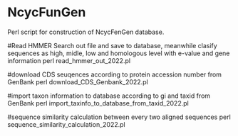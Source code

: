 # NcycFunGen
Perl script for construction of NcycFenGen database.

#Read HMMER Search out file and save to database, meanwhile clasify sequences as high, midle, low and homologous level with e-value and gene information
perl read_hmmer_out_2022.pl

#download CDS seuqences according to protein accession number from GenBank
perl download_CDS_Genbank_2022.pl

#import taxon information to database according to gi and taxid from GenBank
perl import_taxinfo_to_database_from_taxid_2022.pl

#sequence similarity calculation between every two aligned sequences
perl sequence_similarity_calculation_2022.pl
